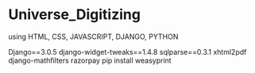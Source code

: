 # Universe_Digitizing
using HTML, CSS, JAVASCRIPT, DJANGO, PYTHON

Django==3.0.5
django-widget-tweaks==1.4.8
sqlparse==0.3.1
xhtml2pdf
django-mathfilters
razorpay
pip install weasyprint
